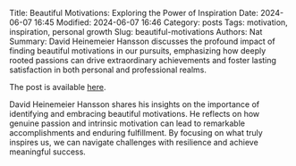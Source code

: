 Title: Beautiful Motivations: Exploring the Power of Inspiration
Date: 2024-06-07 16:45
Modified: 2024-06-07 16:46
Category: posts
Tags: motivation, inspiration, personal growth
Slug: beautiful-motivations
Authors: Nat
Summary: David Heinemeier Hansson discusses the profound impact of finding beautiful motivations in our pursuits, emphasizing how deeply rooted passions can drive extraordinary achievements and foster lasting satisfaction in both personal and professional realms.

The post is available [here](https://world.hey.com/dhh/beautiful-motivations-6fef7c73).

David Heinemeier Hansson shares his insights on the importance of identifying
and embracing beautiful motivations. He reflects on how genuine passion and
intrinsic motivation can lead to remarkable accomplishments and enduring
fulfillment. By focusing on what truly inspires us, we can navigate challenges
with resilience and achieve meaningful success.

